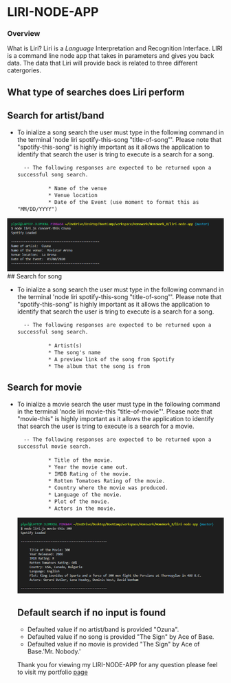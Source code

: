 # LIRI-NODE-APP

### Overview

What is Liri? Liri is a _Language_ Interpretation and Recognition Interface. LIRI is a command line node app that takes in parameters and gives you back data.
The data that Liri will provide back is related to three different catergories. 

## What type of searches does Liri perform 

## Search for artist/band

- To inialize a song search the user must type in the following command in the terminal 'node liri spotify-this-song "title-of-song"'.
        Please note that "spotify-this-song" is highly important as it allows the application to identify that search the user is tring to execute is a search for a song. 
  
        -- The following responses are expected to be returned upon a successful song search. 
 
                * Name of the venue
                * Venue location
                * Date of the Event (use moment to format this as "MM/DD/YYYY")



 <img src="assets/images/concert-search.png">
## Search for song

- To inialize a song search the user must type in the following command in the terminal 'node liri spotify-this-song "title-of-song"'.
        Please note that "spotify-this-song" is highly important as it allows the application to identify that search the user is tring to execute is a search for a song. 
  
        -- The following responses are expected to be returned upon a successful song search. 

                * Artist(s)
                * The song's name
                * A preview link of the song from Spotify
                * The album that the song is from

## Search for movie 

- To inialize a movie search the user must type in the following command in the terminal 'node liri movie-this "title-of-movie"'.
        Please note that "movie-this" is highly important as it allows the application to identify that search the user is tring to execute is a search for a movie.
 
        -- The following responses are expected to be returned upon a successful movie search. 

                * Title of the movie.
                * Year the movie came out.
                * IMDB Rating of the movie.
                * Rotten Tomatoes Rating of the movie.
                * Country where the movie was produced.
                * Language of the movie.
                * Plot of the movie.
                * Actors in the movie.

  <img src="assets/images/movie-search.png">


  ## Default search if no input is found

  * Defaulted value if no artist/band is provided "Ozuna".
  * Defaulted value if no song is provided "The Sign" by Ace of Base.
  * Defaulted value if no movie is provided "The Sign" by Ace of Base.'Mr. Nobody.'


  Thank you for viewing my LIRI-NODE-APP for any question please feel to visit my portfolio <a href="https://tomaszchylinski.github.io/chylinski-tomasz-portfolio/index.html">page</a>
